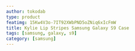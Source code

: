 ```yaml
---
author: tokodab
type: product
featimg: 15Kw4V3o-7IT92XWbPND5oZNiq6xIcFmW
title: Kylie Lip Stripes Samsung Galaxy S9 Case
tags: [samsung, galaxy, s9]
category: [samsung]
---
```

